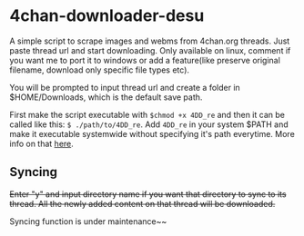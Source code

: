 # 4chan-downloader-desu

A simple script to scrape images and webms from 4chan.org threads. Just paste thread url and start downloading. Only available on linux, comment if you want me to port it to windows or add a feature(like preserve original filename, download only specific file types etc).

You will be prompted to input thread url and create a folder in $HOME/Downloads, which is the default save path.

First make the script executable with `$chmod +x 4DD_re` and then it can be called like this: `$ ./path/to/4DD_re`.
Add `4DD_re` in your system $PATH and make it executable systemwide without specifying it's path everytime. More info on that [here](https://www.maketecheasier.com/make-scripts-executable-everywhere-linux/).

## Syncing

~~Enter "y" and input directory name if you want that directory to sync to its thread. All the newly added content on that thread will be downloaded.~~

Syncing function is under maintenance~~

